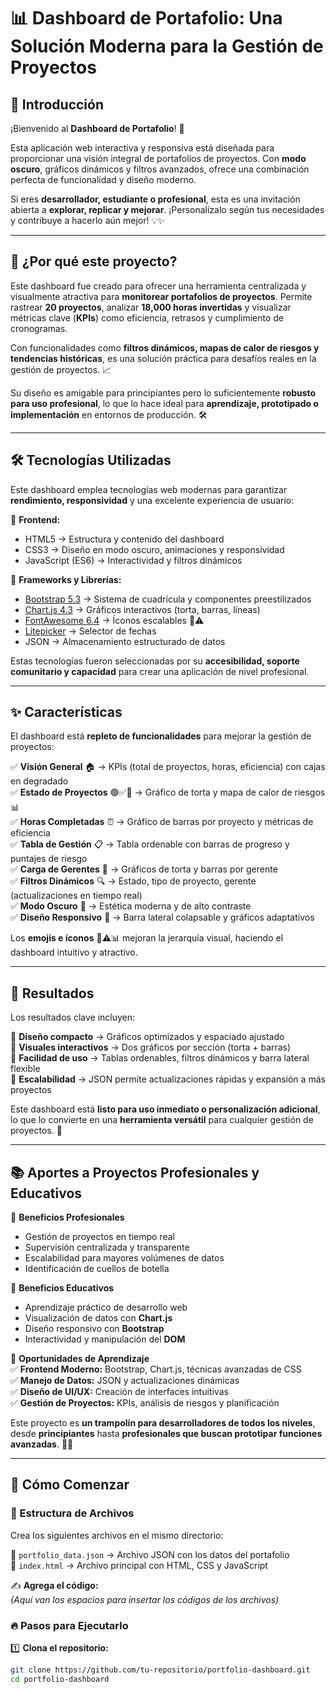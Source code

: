# 📊 Dashboard de Portafolio: Una Solución Moderna para la Gestión de Proyectos  

## 🌟 Introducción  
¡Bienvenido al **Dashboard de Portafolio**! 🎉  

Esta aplicación web interactiva y responsiva está diseñada para proporcionar una visión integral de portafolios de proyectos. Con **modo oscuro**, gráficos dinámicos y filtros avanzados, ofrece una combinación perfecta de funcionalidad y diseño moderno.  

Si eres **desarrollador, estudiante o profesional**, esta es una invitación abierta a **explorar, replicar y mejorar**. ¡Personalízalo según tus necesidades y contribuye a hacerlo aún mejor! 💡✨  

---

## 🚀 ¿Por qué este proyecto?  
Este dashboard fue creado para ofrecer una herramienta centralizada y visualmente atractiva para **monitorear portafolios de proyectos**. Permite rastrear **20 proyectos**, analizar **18,000 horas invertidas** y visualizar métricas clave (**KPIs**) como eficiencia, retrasos y cumplimiento de cronogramas.  

Con funcionalidades como **filtros dinámicos, mapas de calor de riesgos y tendencias históricas**, es una solución práctica para desafíos reales en la gestión de proyectos. 📈  

Su diseño es amigable para principiantes pero lo suficientemente **robusto para uso profesional**, lo que lo hace ideal para **aprendizaje, prototipado o implementación** en entornos de producción. 🛠️  

---

## 🛠️ Tecnologías Utilizadas  
Este dashboard emplea tecnologías web modernas para garantizar **rendimiento, responsividad** y una excelente experiencia de usuario:  

🔹 **Frontend:**  
- HTML5 → Estructura y contenido del dashboard  
- CSS3 → Diseño en modo oscuro, animaciones y responsividad  
- JavaScript (ES6) → Interactividad y filtros dinámicos  

🔹 **Frameworks y Librerías:**  
- [Bootstrap 5.3](https://getbootstrap.com/) → Sistema de cuadrícula y componentes preestilizados  
- [Chart.js 4.3](https://www.chartjs.org/) → Gráficos interactivos (torta, barras, líneas)  
- [FontAwesome 6.4](https://fontawesome.com/) → Íconos escalables 📅⚠️  
- [Litepicker](https://litepicker.com/) → Selector de fechas  
- JSON → Almacenamiento estructurado de datos  

Estas tecnologías fueron seleccionadas por su **accesibilidad, soporte comunitario y capacidad** para crear una aplicación de nivel profesional.  

---

## ✨ Características  
El dashboard está **repleto de funcionalidades** para mejorar la gestión de proyectos:  

✅ **Visión General** 🏠 → KPIs (total de proyectos, horas, eficiencia) con cajas en degradado  
✅ **Estado de Proyectos** 🟢✅🔴 → Gráfico de torta y mapa de calor de riesgos 📊  
✅ **Horas Completadas** ⏰ → Gráfico de barras por proyecto y métricas de eficiencia  
✅ **Tabla de Gestión** 📋 → Tabla ordenable con barras de progreso y puntajes de riesgo  
✅ **Carga de Gerentes** 👥 → Gráficos de torta y barras por gerente  
✅ **Filtros Dinámicos** 🔍 → Estado, tipo de proyecto, gerente (actualizaciones en tiempo real)  
✅ **Modo Oscuro** 🌙 → Estética moderna y de alto contraste  
✅ **Diseño Responsivo** 📱 → Barra lateral colapsable y gráficos adaptativos  

Los **emojis e íconos** 📅⚠️📊 mejoran la jerarquía visual, haciendo el dashboard intuitivo y atractivo.  

---

## 🎯 Resultados  
Los resultados clave incluyen:  

🌟 **Diseño compacto** → Gráficos optimizados y espaciado ajustado  
🌟 **Visuales interactivos** → Dos gráficos por sección (torta + barras)  
🌟 **Facilidad de uso** → Tablas ordenables, filtros dinámicos y barra lateral flexible  
🌟 **Escalabilidad** → JSON permite actualizaciones rápidas y expansión a más proyectos  

Este dashboard está **listo para uso inmediato o personalización adicional**, lo que lo convierte en una **herramienta versátil** para cualquier gestión de proyectos. 🚀  

---

## 📚 Aportes a Proyectos Profesionales y Educativos  
🔹 **Beneficios Profesionales**  
- Gestión de proyectos en tiempo real  
- Supervisión centralizada y transparente  
- Escalabilidad para mayores volúmenes de datos  
- Identificación de cuellos de botella  

🔹 **Beneficios Educativos**  
- Aprendizaje práctico de desarrollo web  
- Visualización de datos con **Chart.js**  
- Diseño responsivo con **Bootstrap**  
- Interactividad y manipulación del **DOM**  

🔹 **Oportunidades de Aprendizaje**  
✅ **Frontend Moderno:** Bootstrap, Chart.js, técnicas avanzadas de CSS  
✅ **Manejo de Datos:** JSON y actualizaciones dinámicas  
✅ **Diseño de UI/UX:** Creación de interfaces intuitivas  
✅ **Gestión de Proyectos:** KPIs, análisis de riesgos y planificación  

Este proyecto es **un trampolín para desarrolladores de todos los niveles**, desde **principiantes** hasta **profesionales que buscan prototipar funciones avanzadas**. 🧑‍💻  

---

## 🚀 Cómo Comenzar  
### 📂 Estructura de Archivos  
Crea los siguientes archivos en el mismo directorio:  

📜 `portfolio_data.json` → Archivo JSON con los datos del portafolio  
📜 `index.html` → Archivo principal con HTML, CSS y JavaScript  

✍ **Agrega el código:**  
*(Aquí van los espacios para insertar los códigos de los archivos)*  

### 🔥 Pasos para Ejecutarlo  
1️⃣ **Clona el repositorio:**  
```bash
git clone https://github.com/tu-repositorio/portfolio-dashboard.git
cd portfolio-dashboard
